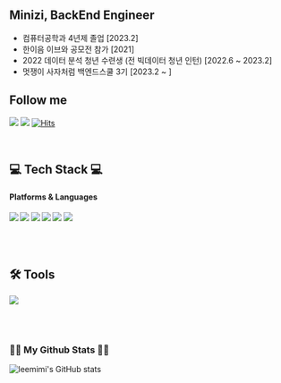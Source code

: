 
<div align="LEFT">

<!-- [header](https://capsule-render.vercel.app/api?type=wave&color=fadddd&height=260&section=header&text=Minizi's%20Github&fontColor=FFF&fontSize=90)
<div align="center"> -->
<br/>
 
## Minizi, BackEnd Engineer


- 컴퓨터공학과 4년제 졸업 [2023.2]
- 한이음 이브와 공모전 참가 [2021]
- 2022 데이터 분석 청년 수련생 (전 빅데이터 청년 인턴) [2022.6 ~ 2023.2]
- 멋쟁이 사자처럼 백엔드스쿨 3기 [2023.2 ~ ]


 
## Follow me 
<a href="https://mimsdatastudy.tistory.com/" target="_blank"><img src="https://img.shields.io/badge/Tech_Blog-DD0B78?style=flat-square&logo=GitHub%20Sponsors&logoColor=white"/></a>
<a href="mailto:mijeong101598@gmail.com" target="_blank"><img src="https://img.shields.io/badge/mijeong101598@gmail.com-EA4335?style=flat-square&logo=Gmail&logoColor=white"/></a>
[![Hits](https://hits.seeyoufarm.com/api/count/incr/badge.svg?url=https%3A%2F%2Fleemimi.github.io&count_bg=%23F6C6F9&title_bg=%23FF9797&icon=&icon_color=%23FB63F9&title=visit&edge_flat=false)](https://hits.seeyoufarm.com)

<br/>

## 💻 Tech Stack 💻
<h4> Platforms & Languages <h4>

<img src="https://img.shields.io/badge/Python-3776AB?style=flat-square&logo=Python&logoColor=white"/>
<img src="https://img.shields.io/badge/C-A8B9CC?style=flat-square&logo=C&logoColor=white"/>
 <img src="https://img.shields.io/badge/Java-007396?style=flat-square&logo=Java&logoColor=white"/>
 <img src="https://img.shields.io/badge/mysql-4479A1?style=flat-square&logo=mysql&logoColor=white"/>
 <img src="https://img.shields.io/badge/pandas-3DB7CC?style=flat-square&logo=pandas&logoColor=white"/>
  <img src="https://img.shields.io/badge/Spring-00FF80?style=flat-square&logo=Spring&logoColor=white"/>
 
 </br></br>

## 🛠 Tools 
 <img src="https://img.shields.io/badge/Git-F05032?style=flat-square&logo=Git&logoColor=white"/>
 
 
<br/></br>
<h3 align="LEFT">👩‍💻 My Github Stats 👩‍💻</h3>
<div align="LEFT">
 
![leemimi's GitHub stats](https://github-readme-stats.vercel.app/api?username=leemimi&hide_title=true&show_icons=true&include_all_commits=true&disable_animations=true&theme=vue)
 
</div> 
 </div>
